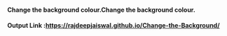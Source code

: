 #### Change the background colour.Change the background colour.

#### Output Link :https://rajdeepjaiswal.github.io/Change-the-Background/
